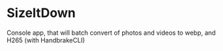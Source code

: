 # SizeItDown
Console app, that will batch convert of photos and videos to webp, and H265 (with HandbrakeCLI)
